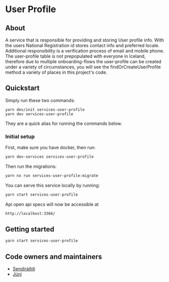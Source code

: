 # User Profile

## About

A service that is responsible for providing and storing User profile info. With the users National Registration id stores contact info and preferred locale. Additional responsibility is a verification process of email and mobile phone.
The user-profile table is not prepopulated with everyone in Iceland, therefore due to multiple onboarding-flows the user-profile can be created under a variety of circumstances, you will see the findOrCreateUserProfile method a variety of places in this project's code.

## Quickstart

Simply run these two commands:

```
yarn dev/init services-user-profile
yarn dev services-user-profile
```

They are a quick alias for running the commands below.

### Initial setup

First, make sure you have docker, then run:

```bash
yarn dev-services services-user-profile
```

Then run the migrations:

```bash
yarn nx run services-user-profile:migrate
```

You can serve this service locally by running:

```bash
yarn start services-user-profile
```

Api open api specs will now be accessible at

```bash
http://localhost:3366/
```

## Getting started

```bash
yarn start services-user-profile
```

## Code owners and maintainers

- [Sendiráðið](https://github.com/orgs/island-is/teams/sendiradid/members)
- [Júní](https://github.com/orgs/island-is/teams/juni/members)
